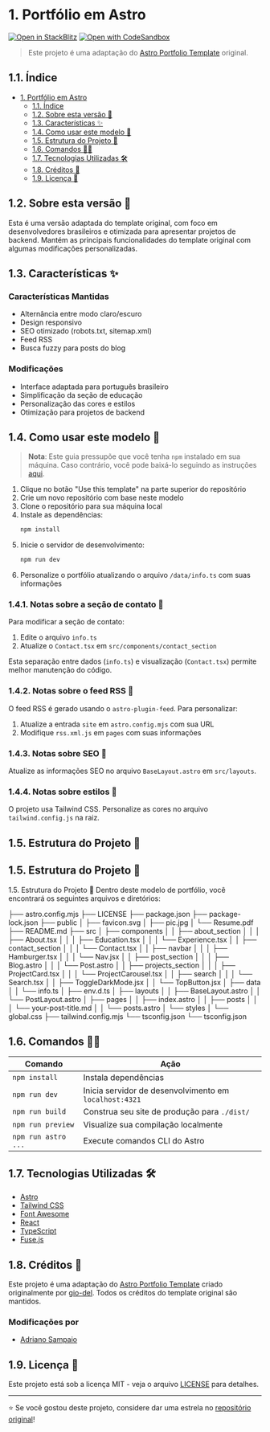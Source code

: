# 1. Portfólio em Astro

[![Open in StackBlitz](https://developer.stackblitz.com/img/open_in_stackblitz.svg)](https://stackblitz.com/github/gio-del/Astro-Portfolio-Template)
[![Open with CodeSandbox](https://assets.codesandbox.io/github/button-edit-lime.svg)](https://codesandbox.io/p/sandbox/github/gio-del/Astro-Portfolio-Template)

> Este projeto é uma adaptação do [Astro Portfolio Template](https://github.com/gio-del/Astro-Portfolio-Template) original.

## 1.1. Índice
- [1. Portfólio em Astro](#1-portfólio-em-astro)
  - [1.1. Índice](#11-índice)
  - [1.2. Sobre esta versão 🚀](#12-sobre-esta-versão-)
  - [1.3. Características ✨](#13-características-)
  - [1.4. Como usar este modelo 🧰](#14-como-usar-este-modelo-)
  - [1.5. Estrutura do Projeto 📁](#15-estrutura-do-projeto-)
  - [1.6. Comandos 🧞‍♂️](#16-comandos-️)
  - [1.7. Tecnologias Utilizadas 🛠️](#17-tecnologias-utilizadas-️)
  - [1.8. Créditos 🙏](#18-créditos-)
  - [1.9. Licença 📝](#19-licença-)

## 1.2. Sobre esta versão 🚀
Esta é uma versão adaptada do template original, com foco em desenvolvedores brasileiros e otimizada para apresentar projetos de backend. Mantém as principais funcionalidades do template original com algumas modificações personalizadas.

## 1.3. Características ✨
### Características Mantidas
- Alternância entre modo claro/escuro
- Design responsivo
- SEO otimizado (robots.txt, sitemap.xml)
- Feed RSS
- Busca fuzzy para posts do blog

### Modificações
- Interface adaptada para português brasileiro
- Simplificação da seção de educação
- Personalização das cores e estilos
- Otimização para projetos de backend

## 1.4. Como usar este modelo 🧰

> **Nota**: Este guia pressupõe que você tenha `npm` instalado em sua máquina. Caso contrário, você pode baixá-lo seguindo as instruções [aqui](https://docs.npmjs.com/downloading-and-installing-node-js-and-npm).

1. Clique no botão "Use this template" na parte superior do repositório
2. Crie um novo repositório com base neste modelo
3. Clone o repositório para sua máquina local
4. Instale as dependências:
   ```bash
   npm install
   ```
5. Inicie o servidor de desenvolvimento:
   ```bash
   npm run dev
   ```
6. Personalize o portfólio atualizando o arquivo `/data/info.ts` com suas informações

### 1.4.1. Notas sobre a seção de contato 📧
Para modificar a seção de contato:
1. Edite o arquivo `info.ts`
2. Atualize o `Contact.tsx` em `src/components/contact_section`

Esta separação entre dados (`info.ts`) e visualização (`Contact.tsx`) permite melhor manutenção do código.

### 1.4.2. Notas sobre o feed RSS 📰
O feed RSS é gerado usando o `astro-plugin-feed`. Para personalizar:

1. Atualize a entrada `site` em `astro.config.mjs` com sua URL
2. Modifique `rss.xml.js` em `pages` com suas informações

### 1.4.3. Notas sobre SEO 🤖
Atualize as informações SEO no arquivo `BaseLayout.astro` em `src/layouts`.

### 1.4.4. Notas sobre estilos 🎨
O projeto usa Tailwind CSS. Personalize as cores no arquivo `tailwind.config.js` na raiz.

## 1.5. Estrutura do Projeto 📁


## 1.5. Estrutura do Projeto 📁
1.5. Estrutura do Projeto 🚀
Dentro deste modelo de portfólio, você encontrará os seguintes arquivos e diretórios:

├── astro.config.mjs
├── LICENSE
├── package.json
├── package-lock.json
├── public
│ ├── favicon.svg
│ ├── pic.jpg
│ └── Resume.pdf
├── README.md
├── src
│ ├── components
│ │ ├── about_section
│ │ │ ├── About.tsx
│ │ │ ├── Education.tsx
│ │ │ └── Experience.tsx
│ │ ├── contact_section
│ │ │ └── Contact.tsx
│ │ ├── navbar
│ │ │ ├── Hamburger.tsx
│ │ │ └── Nav.jsx
│ │ ├── post_section
│ │ │ ├── Blog.astro
│ │ │ └── Post.astro
│ │ ├── projects_section
│ │ │ ├── ProjectCard.tsx
│ │ │ └── ProjectCarousel.tsx
│ │ ├── search
│ │ │ └── Search.tsx
│ │ ├── ToggleDarkMode.jsx
│ │ └── TopButton.jsx
│ ├── data
│ │ └── info.ts
│ ├── env.d.ts
│ ├── layouts
│ │ ├── BaseLayout.astro
│ │ └── PostLayout.astro
│ ├── pages
│ │ ├── index.astro
│ │ ├── posts
│ │ │ └── your-post-title.md
│ │ └── posts.astro
│ └── styles
│ └── global.css
├── tailwind.config.mjs
└── tsconfig.json
└── tsconfig.json


## 1.6. Comandos 🧞‍♂️
| Comando | Ação |
|---------|------|
| `npm install` | Instala dependências |
| `npm run dev` | Inicia servidor de desenvolvimento em `localhost:4321` |
| `npm run build` | Construa seu site de produção para `./dist/` |
| `npm run preview` | Visualize sua compilação localmente |
| `npm run astro ...` | Execute comandos CLI do Astro |

## 1.7. Tecnologias Utilizadas 🛠️
- [Astro](https://astro.build/)
- [Tailwind CSS](https://tailwindcss.com/)
- [Font Awesome](https://fontawesome.com/)
- [React](https://reactjs.org/)
- [TypeScript](https://www.typescriptlang.org/)
- [Fuse.js](https://fusejs.io/)

## 1.8. Créditos 🙏
Este projeto é uma adaptação do [Astro Portfolio Template](https://github.com/gio-del/Astro-Portfolio-Template) criado originalmente por [gio-del](https://github.com/gio-del). Todos os créditos do template original são mantidos.

### Modificações por
- [Adriano Sampaio](https://github.com/AdrianoATBS)

## 1.9. Licença 📝
Este projeto está sob a licença MIT - veja o arquivo [LICENSE](LICENSE) para detalhes.

---

⭐ Se você gostou deste projeto, considere dar uma estrela no [repositório original](https://github.com/gio-del/Astro-Portfolio-Template)!
